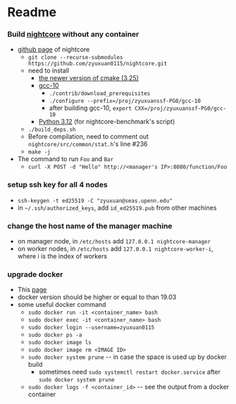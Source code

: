 # Readme
### Build [nightcore](https://github.com/zyuxuan0115/nightcore) without any container
- [github page](https://github.com/ut-osa/nightcore/tree/asplos-release) of nightcore
  + `git clone --recurse-submodules https://github.com/zyuxuan0115/nightcore.git`
  + need to install
    * [the newer version of cmake (3.25)](https://cmake.org/download/)
    * [gcc-10](http://www.netgull.com/gcc/releases/gcc-10.1.0/)
      - `./contrib/download_prerequisites`
      - `./configure --prefix=/proj/zyuxuanssf-PG0/gcc-10`
      - after building gcc-10, `export CXX=/proj/zyuxuanssf-PG0/gcc-10`
    * [Python 3.12](https://devguide.python.org/getting-started/setup-building/#build-dependencies) (for nightcore-benchmark's script)
  + `./build_deps.sh`
  + Before compilation, need to comment out `nightcore/src/common/stat.h`'s line #236
  + `make -j`
- The command to run `Foo` and `Bar`
  + `curl -X POST -d "Hello" http://<manager's IP>:8080/function/Foo`

### setup ssh key for all 4 nodes
- `ssh-keygen -t ed25519 -C "zyuxuan@seas.upenn.edu"`
- in `~/.ssh/authorized_keys`, add `id_ed25519.pub` from other machines

### change the host name of the manager machine
- on manager node, in `/etc/hosts` add `127.0.0.1 nightcore-manager`
- on worker nodes, in `/etc/hosts` add `127.0.0.1 nightcore-worker-i`, where i is the index of workers

### upgrade docker
- This [page](https://docs.docker.com/engine/install/ubuntu/#install-from-a-package)
- docker version should be higher or equal to than 19.03
- some useful docker command
  + `sudo docker run -it <container_name> bash`
  + `sudo docker exec -it <container_name> bash`
  + `sudo docker login --username=zyuxuan0115`
  + `sudo docker ps -a`
  + `sudo docker image ls`
  + `sudo docker image rm <IMAGE ID>`
  + `sudo docker system prune` -- in case the space is used up by docker build
      * sometimes need `sudo systemctl restart docker.service` after `sudo docker system prune`
  + `sudo docker logs -f <container_id>` -- see the output from a docker container

